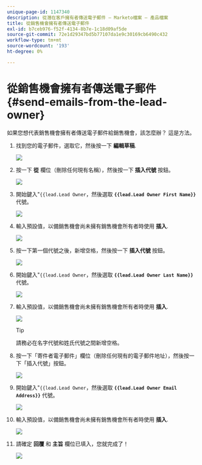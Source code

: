 ```yaml
---
unique-page-id: 1147340
description: 從潛在客戶擁有者傳送電子郵件 — Marketo檔案 — 產品檔案
title: 從銷售機會擁有者傳送電子郵件
exl-id: b7ceb976-f52f-4134-8b7e-1c18d09af5de
source-git-commit: 72e1d29347bd5b77107da1e9c30169cb6490c432
workflow-type: tm+mt
source-wordcount: '193'
ht-degree: 0%

---
```


# 從銷售機會擁有者傳送電子郵件 {#send-emails-from-the-lead-owner}

如果您想代表銷售機會擁有者傳送電子郵件給銷售機會，該怎麼辦？  這是方法。

1. 找到您的電子郵件，選取它，然後按一下 **編輯草稿**.

   ![](assets/one.png)

1. 按一下 **從** 欄位（刪除任何現有名稱），然後按一下 **插入代號** 按鈕。

   ![](assets/two.png)

1. 開始鍵入&quot;`{{lead.Lead Owner`，然後選取 **`{{lead.Lead Owner First Name}}`** 代號。

   ![](assets/image2014-9-11-13-3a7-3a43.png)

1. 輸入預設值，以備銷售機會尚未擁有銷售機會所有者時使用 **插入**.

   ![](assets/image2014-9-11-13-3a7-3a58.png)

1. 按一下第一個代號之後，新增空格，然後按一下 **插入代號** 按鈕。

   ![](assets/five.png)

1. 開始鍵入&quot;`{{lead.Lead Owner`，然後選取 **`{{lead.Lead Owner Last Name}}`** 代號。

   ![](assets/image2014-9-11-13-3a8-3a24.png)

1. 輸入預設值，以備銷售機會尚未擁有銷售機會所有者時使用 **插入**.

   ![](assets/image2014-9-11-13-3a8-3a39.png)

   >[!TIP]
   >
   >請務必在名字代號和姓氏代號之間新增空格。

1. 按一下「寄件者電子郵件」欄位（刪除任何現有的電子郵件地址），然後按一下「插入代號」按鈕。

   ![](assets/eight.png)

1. 開始鍵入&quot;`{{lead.Lead Owner`，然後選取 **`{{lead.Lead Owner Email Address}}`** 代號。

   ![](assets/image2014-9-11-13-3a9-3a33.png)

1. 輸入預設值，以備銷售機會尚未擁有銷售機會所有者時使用 **插入**.

   ![](assets/ten.png)

1. 請確定 **回覆** 和 **主旨** 欄位已填入，您就完成了！

   ![](assets/eleven.png)
